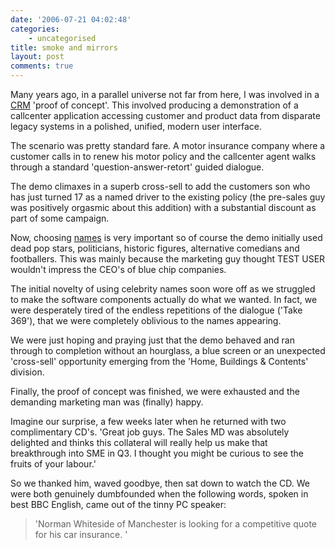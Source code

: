 ```yaml
---
date: '2006-07-21 04:02:48'
categories:
    - uncategorised
title: smoke and mirrors
layout: post
comments: true
---
```


Many years ago, in a parallel universe not far from here, I was involved
in a
[CRM](http://www.nbrightside.com/blog/2006/07/14/30-second-guide-to-crm/)
'proof of concept'. This involved producing a demonstration of a
callcenter application accessing customer and product data from
disparate legacy systems in a polished, unified, modern user interface.

The scenario was pretty standard fare. A motor insurance company where a
customer calls in to renew his motor policy and the callcenter agent
walks through a standard 'question-answer-retort' guided dialogue.

The demo climaxes in a superb cross-sell to add the customers son who
has just turned 17 as a named driver to the existing policy (the
pre-sales guy was positively orgasmic about this addition) with a
substantial discount as part of some campaign.

Now, choosing
[names](http://www.nbrightside.com/blog/2006/07/20/whats-in-a-name/) is
very important so of course the demo initially used dead pop stars,
politicians, historic figures, alternative comedians and footballers.
This was mainly because the marketing guy thought TEST USER wouldn't
impress the CEO's of blue chip companies.

The initial novelty of using celebrity names soon wore off as we
struggled to make the software components actually do what we wanted. In
fact, we were desperately tired of the endless repetitions of the
dialogue ('Take 369'), that we were completely oblivious to the names
appearing.

We were just hoping and praying just that the demo behaved and ran
through to completion without an hourglass, a blue screen or an
unexpected 'cross-sell' opportunity emerging from the 'Home, Buildings &
Contents' division.

Finally, the proof of concept was finished, we were exhausted and the
demanding marketing man was (finally) happy.

Imagine our surprise, a few weeks later when he returned with two
complimentary CD's. 'Great job guys. The Sales MD was absolutely
delighted and thinks this collateral will really help us make that
breakthrough into SME in Q3. I thought you might be curious to see the
fruits of your labour.'

So we thanked him, waved goodbye, then sat down to watch the CD. We were
both genuinely dumbfounded when the following words, spoken in best BBC
English, came out of the tinny PC speaker:

> 'Norman Whiteside of Manchester is looking for a competitive quote for
> his car insurance. '
